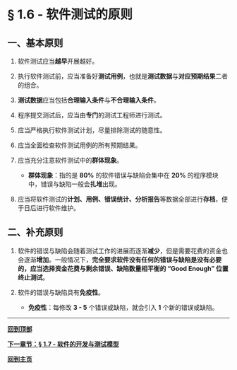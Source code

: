 # § 1.6 - 软件测试的原则

## 一、基本原则

1. 软件测试应当**越早**开展越好。

2. 执行软件测试前，应当准备好**测试用例**，也就是**测试数据**与**对应预期结果**二者的组合。

3. **测试数据**应当包括**合理输入条件**与**不合理输入条件**。

4. 程序提交测试后，应当由**专门**的测试工程师进行测试。

5. 应当严格执行软件测试计划，尽量排除测试的随意性。

6. 应当全面检查软件测试用例的所有预期结果。

7. 应当充分注意软件测试中的**群体现象**。
	- **群体现象**：指的是 **80%** 的软件错误与缺陷会集中在 **20%** 的程序模块中，错误与缺陷一般会**扎堆**出现。

8. 应当将软件测试的**计划、用例、错误统计、分析报告**等数据全部进行**存档**，便于日后进行软件维护。

## 二、补充原则

1. 软件的错误与缺陷会随着测试工作的进展而逐渐**减少**，但是需要花费的资金也会逐渐**增加**。一般情况下，**完全要求软件没有任何的错误与缺陷是没有必要的，应当选择资金花费与剩余错误、缺陷数量相平衡的 “Good Enough” 位置终止测试**。

2. 软件的错误与缺陷具有**免疫性**。
	- **免疫性**：每修改 **3 - 5** 个错误或缺陷，就会引入 **1** 个新的错误或缺陷。

---
[**回到顶部**](https://github.com/Lingggao/Software-Testing-Basics/blob/master/%E7%AC%AC%E4%B8%80%E7%AB%A0/1_6_%E8%BD%AF%E4%BB%B6%E6%B5%8B%E8%AF%95%E7%9A%84%E5%8E%9F%E5%88%99.md#-16---%E8%BD%AF%E4%BB%B6%E6%B5%8B%E8%AF%95%E7%9A%84%E5%8E%9F%E5%88%99)

[**下一章节：§ 1.7 - 软件的开发与测试模型**](https://github.com/Lingggao/Software-Testing-Basics/blob/master/%E7%AC%AC%E4%B8%80%E7%AB%A0/1_7_%E8%BD%AF%E4%BB%B6%E7%9A%84%E5%BC%80%E5%8F%91%E4%B8%8E%E6%B5%8B%E8%AF%95%E6%A8%A1%E5%9E%8B.md#-17---%E8%BD%AF%E4%BB%B6%E7%9A%84%E5%BC%80%E5%8F%91%E4%B8%8E%E6%B5%8B%E8%AF%95%E6%A8%A1%E5%9E%8B)

[**回到主页**](https://github.com/Lingggao/Software-Testing-Basics#%E8%BD%AF%E4%BB%B6%E6%B5%8B%E8%AF%95%E5%9F%BA%E7%A1%80%E5%AD%A6%E4%B9%A0%E7%AC%94%E8%AE%B0)